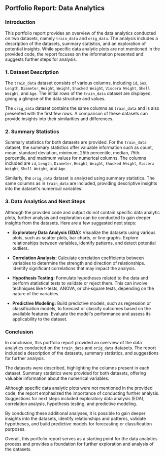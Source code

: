 ## Portfolio Report: Data Analytics

### Introduction

This portfolio report provides an overview of the data analytics conducted on two datasets, namely `train_data` and `orig_data`. The analysis includes a description of the datasets, summary statistics, and an exploration of potential insights. While specific data analytic plots are not mentioned in the provided code, the report focuses on the information presented and suggests further steps for analysis.

### 1. Dataset Description

The `train_data` dataset consists of various columns, including `id`, `Sex`, `Length`, `Diameter`, `Height`, `Weight`, `Shucked Weight`, `Viscera Weight`, `Shell Weight`, and `Age`. The initial rows of the `train_data` dataset are displayed, giving a glimpse of the data structure and values.

The `orig_data` dataset contains the same columns as `train_data` and is also presented with the first few rows. A comparison of these datasets can provide insights into their similarities and differences.

### 2. Summary Statistics

Summary statistics for both datasets are provided. For the `train_data` dataset, the summary statistics offer valuable information such as count, mean, standard deviation, minimum, 25th percentile, median, 75th percentile, and maximum values for numerical columns. The columns included are `id`, `Length`, `Diameter`, `Height`, `Weight`, `Shucked Weight`, `Viscera Weight`, `Shell Weight`, and `Age`.

Similarly, the `orig_data` dataset is analyzed using summary statistics. The same columns as in `train_data` are included, providing descriptive insights into the dataset's numerical variables.

### 3. Data Analytics and Next Steps

Although the provided code and output do not contain specific data analytic plots, further analysis and exploration can be conducted to gain deeper insights from the datasets. Here are a few suggested next steps:

-   **Exploratory Data Analysis (EDA):** Visualize the datasets using various plots, such as scatter plots, bar charts, or line graphs. Explore relationships between variables, identify patterns, and detect potential outliers.
    
-   **Correlation Analysis:** Calculate correlation coefficients between variables to determine the strength and direction of relationships. Identify significant correlations that may impact the analysis.
    
-   **Hypothesis Testing:** Formulate hypotheses related to the data and perform statistical tests to validate or reject them. This can involve techniques like t-tests, ANOVA, or chi-square tests, depending on the nature of the variables.
    
-   **Predictive Modeling:** Build predictive models, such as regression or classification models, to forecast or classify outcomes based on the available features. Evaluate the model's performance and assess its applicability to the dataset.
    

### Conclusion

In conclusion, this portfolio report provided an overview of the data analytics conducted on the `train_data` and `orig_data` datasets. The report included a description of the datasets, summary statistics, and suggestions for further analysis.

The datasets were described, highlighting the columns present in each dataset. Summary statistics were provided for both datasets, offering valuable information about the numerical variables.

Although specific data analytic plots were not mentioned in the provided code, the report emphasized the importance of conducting further analysis. Suggestions for next steps included exploratory data analysis (EDA), correlation analysis, hypothesis testing, and predictive modeling.

By conducting these additional analyses, it is possible to gain deeper insights into the datasets, identify relationships and patterns, validate hypotheses, and build predictive models for forecasting or classification purposes.

Overall, this portfolio report serves as a starting point for the data analytics process and provides a foundation for further exploration and analysis of the datasets.
